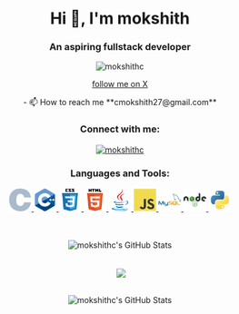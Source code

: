 <h1 align="center">Hi 👋, I'm mokshith</h1>
<h3 align="center">An aspiring fullstack developer</h3>

<p align="center"> <img src="https://komarev.com/ghpvc/?username=mokshithc&label=Profile%20views&color=0e75b6&style=flat" alt="mokshithc" /> </p>

<p align="center">  <a href="https://twitter.com/mokic27" target="blank">follow me on X </a> </p>

<div align="center">- 📫 How to reach me **cmokshith27@gmail.com**
</div>
  <div align="center">
<h3 align="center">Connect with me:</h3>
<p align="center">
<a href="https://linkedin.com/in/mokshithc" target="blank"><img align="center" src="https://raw.githubusercontent.com/rahuldkjain/github-profile-readme-generator/master/src/images/icons/Social/linked-in-alt.svg" alt="mokshithc" height="30" width="40" /></a>
</p>
</div>
<div align="center">


<h3 align="center">Languages and Tools:</h3>
<p align="center"> <a href="https://www.cprogramming.com/" target="_blank" rel="noreferrer"> <img src="https://raw.githubusercontent.com/devicons/devicon/master/icons/c/c-original.svg" alt="c" width="40" height="40"/> </a> <a href="https://www.w3schools.com/cpp/" target="_blank" rel="noreferrer"> <img src="https://raw.githubusercontent.com/devicons/devicon/master/icons/cplusplus/cplusplus-original.svg" alt="cplusplus" width="40" height="40"/> </a> <a href="https://www.w3schools.com/css/" target="_blank" rel="noreferrer"> <img src="https://raw.githubusercontent.com/devicons/devicon/master/icons/css3/css3-original-wordmark.svg" alt="css3" width="40" height="40"/> </a> <a href="https://www.w3.org/html/" target="_blank" rel="noreferrer"> <img src="https://raw.githubusercontent.com/devicons/devicon/master/icons/html5/html5-original-wordmark.svg" alt="html5" width="40" height="40"/> </a> <a href="https://www.java.com" target="_blank" rel="noreferrer"> <img src="https://raw.githubusercontent.com/devicons/devicon/master/icons/java/java-original.svg" alt="java" width="40" height="40"/> </a> <a href="https://developer.mozilla.org/en-US/docs/Web/JavaScript" target="_blank" rel="noreferrer"> <img src="https://raw.githubusercontent.com/devicons/devicon/master/icons/javascript/javascript-original.svg" alt="javascript" width="40" height="40"/> </a> <a href="https://www.mysql.com/" target="_blank" rel="noreferrer"> <img src="https://raw.githubusercontent.com/devicons/devicon/master/icons/mysql/mysql-original-wordmark.svg" alt="mysql" width="40" height="40"/> </a> <a href="https://nodejs.org" target="_blank" rel="noreferrer"> <img src="https://raw.githubusercontent.com/devicons/devicon/master/icons/nodejs/nodejs-original-wordmark.svg" alt="nodejs" width="40" height="40"/> </a> <a href="https://www.python.org" target="_blank" rel="noreferrer"> <img src="https://raw.githubusercontent.com/devicons/devicon/master/icons/python/python-original.svg" alt="python" width="40" height="40"/> </a> </p>
</div>
  <br/>
    <br/>
<div align="center">
<img src="https://github-readme-stats.vercel.app/api/top-langs/?username=mokshithc&theme=tokyonight&show_icons=true&hide_border=true&layout=compact" alt="mokshithc's GitHub Stats" />
  <br />
  <br />
<p>&nbsp;<img align="center" src="https://github-readme-stats-two-phi-88.vercel.app/api?username=mokshithc&show_icons=true&hide_border=true&theme=dark&locale=en&hide=stars,issues"  /></p>

   <br/>
<img src="https://streak-stats.demolab.com?user=mokshithc&theme=tokyonight&hide_border=true" alt="mokshithc's GitHub Stats" />
  <br/>
</div>
